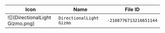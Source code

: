 | Icon | Name | File ID |
| ---  | ---  | ---     |
| ![](DirectionalLight Gizmo.png) | `DirectionalLight Gizmo` | `-2108776713216651144` |
